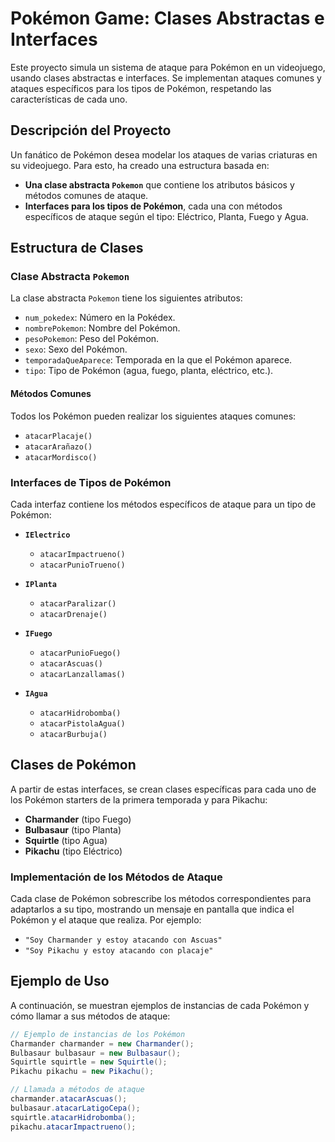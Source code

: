 # Pokémon Game: Clases Abstractas e Interfaces

Este proyecto simula un sistema de ataque para Pokémon en un videojuego, usando clases abstractas e interfaces. Se implementan ataques comunes y ataques específicos para los tipos de Pokémon, respetando las características de cada uno.

## Descripción del Proyecto

Un fanático de Pokémon desea modelar los ataques de varias criaturas en su videojuego. Para esto, ha creado una estructura basada en:
- **Una clase abstracta `Pokemon`** que contiene los atributos básicos y métodos comunes de ataque.
- **Interfaces para los tipos de Pokémon**, cada una con métodos específicos de ataque según el tipo: Eléctrico, Planta, Fuego y Agua.

## Estructura de Clases

### Clase Abstracta `Pokemon`

La clase abstracta `Pokemon` tiene los siguientes atributos:
- `num_pokedex`: Número en la Pokédex.
- `nombrePokemon`: Nombre del Pokémon.
- `pesoPokemon`: Peso del Pokémon.
- `sexo`: Sexo del Pokémon.
- `temporadaQueAparece`: Temporada en la que el Pokémon aparece.
- `tipo`: Tipo de Pokémon (agua, fuego, planta, eléctrico, etc.).

#### Métodos Comunes
Todos los Pokémon pueden realizar los siguientes ataques comunes:
- `atacarPlacaje()`
- `atacarArañazo()`
- `atacarMordisco()`

### Interfaces de Tipos de Pokémon

Cada interfaz contiene los métodos específicos de ataque para un tipo de Pokémon:

- **`IElectrico`**
  - `atacarImpactrueno()`
  - `atacarPunioTrueno()`

- **`IPlanta`**
  - `atacarParalizar()`
  - `atacarDrenaje()`

- **`IFuego`**
  - `atacarPunioFuego()`
  - `atacarAscuas()`
  - `atacarLanzallamas()`

- **`IAgua`**
  - `atacarHidrobomba()`
  - `atacarPistolaAgua()`
  - `atacarBurbuja()`

## Clases de Pokémon

A partir de estas interfaces, se crean clases específicas para cada uno de los Pokémon starters de la primera temporada y para Pikachu:

- **Charmander** (tipo Fuego)
- **Bulbasaur** (tipo Planta)
- **Squirtle** (tipo Agua)
- **Pikachu** (tipo Eléctrico)

### Implementación de los Métodos de Ataque

Cada clase de Pokémon sobrescribe los métodos correspondientes para adaptarlos a su tipo, mostrando un mensaje en pantalla que indica el Pokémon y el ataque que realiza. Por ejemplo:
- `"Soy Charmander y estoy atacando con Ascuas"`
- `"Soy Pikachu y estoy atacando con placaje"`

## Ejemplo de Uso

A continuación, se muestran ejemplos de instancias de cada Pokémon y cómo llamar a sus métodos de ataque:

```java
// Ejemplo de instancias de los Pokémon
Charmander charmander = new Charmander();
Bulbasaur bulbasaur = new Bulbasaur();
Squirtle squirtle = new Squirtle();
Pikachu pikachu = new Pikachu();

// Llamada a métodos de ataque
charmander.atacarAscuas();
bulbasaur.atacarLatigoCepa();
squirtle.atacarHidrobomba();
pikachu.atacarImpactrueno();

